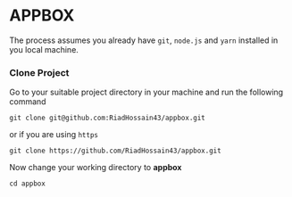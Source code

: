 # APPBOX

The process assumes you already have `git`, `node.js` and `yarn` installed in you local machine.

### Clone Project

Go to your suitable project directory in your machine and run the following command

```shell
git clone git@github.com:RiadHossain43/appbox.git
```

or if you are using `https`

```shell
git clone https://github.com/RiadHossain43/appbox.git
```

Now change your working directory to **appbox**

```shell
cd appbox
```